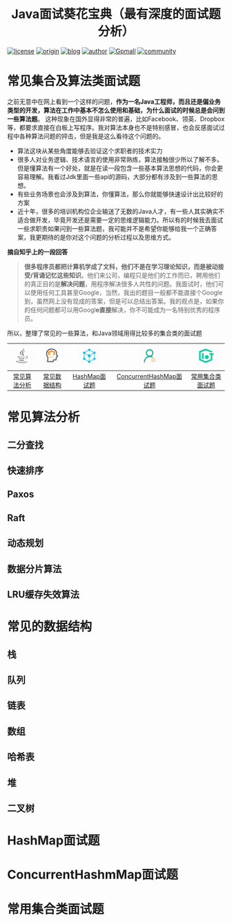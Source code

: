 

<center><h1>Java面试葵花宝典（最有深度的面试题分析）</h1></center>

[![license](https://img.shields.io/hexpm/l/plug.svg?style=flat-square)](https://github.com/2227324689/ToBeBetter/blob/master/LICENSE) [![origin](https://img.shields.io/badge/origin-%E5%92%95%E6%B3%A1%E5%AD%A6%E9%99%A2-yellowgreen.svg?style=flat-square)](https://www.gupaoedu.com) [![blog](https://img.shields.io/badge/blog-%E5%8D%9A%E5%AE%A2-orange.svg?style=flat-square)](https://istio.tech) [![author](https://img.shields.io/badge/author-Mic-blue.svg?style=flat-square)](#) [![Gpmall](https://img.shields.io/badge/linked-gpmall-red.svg?style=flat-square)](#) [![community](https://img.shields.io/badge/community-%E6%8A%80%E6%9C%AF%E7%A4%BE%E5%8C%BA-lightgrey.svg?style=flat-square)](https://gper.club)

# 常见集合及算法类面试题

之前无意中在网上看到一个这样的问题，**作为一名Java工程师，而且还是偏业务类型的开发，算法在工作中基本不怎么使用和基础，为什么面试的时候总是会问到一些算法题**。 这种现象在国外显得非常的普遍，比如Facebook、领英、Dropbox等，都要求直接在白板上写程序。我对算法本身也不是特别感冒，也会反感面试过程中各种算法问题的抨击，但是我是这么看待这个问题的。

* 算法这块从某些角度能够去验证这个求职者的技术实力
* 很多人对业务逻辑、技术语言的使用非常熟练，算法接触很少所以了解不多。但是懂算法有一个好处，就是在读一段包含一些基本算法思想的代码，你会更容易理解。我看过Jdk里面一些api的源码，大部分都有涉及到一些算法的思想。
* 有些业务场景也会涉及到算法，你懂算法，那么你就能够快速设计出比较好的方案
* 近十年，很多的培训机构位企业输送了无数的Java人才，有一些人其实确实不适合做开发，毕竟开发还是需要一定的思维逻辑能力。所以有的时候我去面试一些求职责如果问到一些算法题，我可能并不是希望你能够给我一个正确答案，我更期待的是你对这个问题的分析过程以及思维方式。

**摘自知乎上的一段回答**

>**很多程序员都把计算机学成了文科，他们不是在学习理论知识，而是被动接受/背诵记忆这些知识**。他们来公司，编程只是他们的工作而已，聘用他们的真正目的是**解决问题**，用程序解决很多人共性的问题。我面试时，他们可以使用任何工具甚至Google，当然，我出的题目一般都不能直接个Google到，虽然网上没有现成的答案，但是可以总结出答案。我的观点是，如果你的任何问题都可以用Googl**e直接**解决，你不可能成为一名特别优秀的程序员。

所以，整理了常见的一些算法，和Java领域用得比较多的集合类的面试题

| ![1566383567493](../README.assets/1566383567493.png) | ![1566386532178](README.assets/1566386532178.png) | ![1566383600147](../README.assets/1566383600147.png) | ![1566383632180](../README.assets/1566383632180.png) | ![1566383677895](../README.assets/1566383677895.png) |
| :--------------------------------------------------: | :-----------------------------------------------: | :--------------------------------------------------: | :--------------------------------------------------: | :--------------------------------------------------: |
|            [常见算法分析](#常见算法分析)             |           [常见数据结构](#常见数据结构)           |           [HashMap面试题](#HashMap面试题)            | [ConcurrentHashMap面试题](#ConcurrentHashMap面试题)  |        [常用集合类面试题](#常用集合类面试题)         |





# 常见算法分析

## 二分查找



## 快速排序



## Paxos



## Raft



## 动态规划



## 数据分片算法



## LRU缓存失效算法





# 常见的数据结构

## 栈



## 队列



## 链表



## 数组



## 哈希表



## 堆



## 二叉树





# HashMap面试题







# ConcurrentHashmMap面试题







# 常用集合类面试题

































